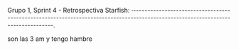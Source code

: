 Grupo 1, Sprint 4 - Retrospectiva Starfish:
·--------------------------------------------------------------------------------------------------------------------------------.

son las 3 am y tengo hambre